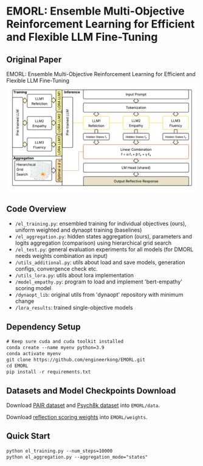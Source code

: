 # EMORL: Ensemble Multi-Objective Reinforcement Learning for Efficient and Flexible LLM Fine-Tuning

## Original Paper
EMORL: Ensemble Multi-Objective Reinforcement Learning for Efficient and Flexible LLM Fine-Tuning
![Framework](misc/EMORL_framework.png)
## Code Overview
- `/el_training.py`: ensembled training for individual objectives (ours), uniform weighted and dynaopt training (baselines)
- `/el_aggregation.py`: hidden states aggregation (ours), parameters and logits aggregation (comparison) using hierarchical grid search
- `/el_test.py`: general evaluation experiments for all models (for DMORL needs weights combination as input)
- `/utils_additional.py`: utils about load and save models, generation configs, convergence check etc.
- `/utils_lora.py`: utils about lora implementation
- `/model_empathy.py`: program to load and implement 'bert-empathy' scoring model
- `/dynaopt_lib`: original utils from 'dynaopt' repository with minimum change
- `/lora_results`: trained single-objective models

## Dependency Setup
```
# Keep sure cuda and cuda toolkit installed
conda create --name myenv python=3.9
conda activate myenv
git clone https://github.com/engineerkong/EMORL.git
cd EMORL
pip install -r requirements.txt
```

## Datasets and Model Checkpoints Download
Download [PAIR dataset](https://lit.eecs.umich.edu/downloads.html) and [Psych8k dataset](https://huggingface.co/datasets/EmoCareAI/Psych8k) into `EMORL/data`.

Download [reflection scoring weights](https://drive.google.com/file/d/1RPvMVLe7WS_spOvQI8FmPz6khI-MWWtA/view?usp=drive_link) into `EMORL/weights`.

## Quick Start
```
python el_training.py --num_steps=10000
python el_aggregation.py --aggregation_mode="states"
```
